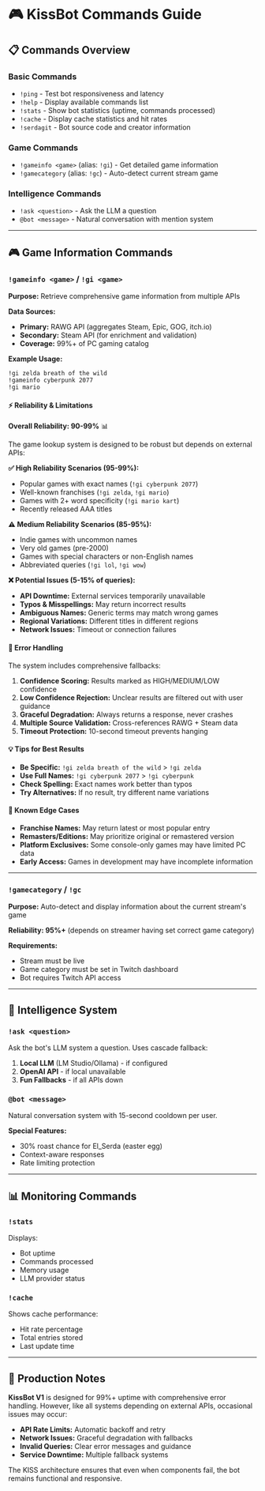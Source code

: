 # 🎮 KissBot Commands Guide

## 📋 Commands Overview

### Basic Commands
- `!ping` - Test bot responsiveness and latency
- `!help` - Display available commands list
- `!stats` - Show bot statistics (uptime, commands processed)
- `!cache` - Display cache statistics and hit rates
- `!serdagit` - Bot source code and creator information

### Game Commands
- `!gameinfo <game>` (alias: `!gi`) - Get detailed game information
- `!gamecategory` (alias: `!gc`) - Auto-detect current stream game

### Intelligence Commands
- `!ask <question>` - Ask the LLM a question
- `@bot <message>` - Natural conversation with mention system

---

## 🎮 Game Information Commands

### `!gameinfo <game>` / `!gi <game>`

**Purpose:** Retrieve comprehensive game information from multiple APIs

**Data Sources:**
- **Primary:** RAWG API (aggregates Steam, Epic, GOG, itch.io)
- **Secondary:** Steam API (for enrichment and validation)
- **Coverage:** 99%+ of PC gaming catalog

**Example Usage:**
```
!gi zelda breath of the wild
!gameinfo cyberpunk 2077
!gi mario
```

#### ⚡ Reliability & Limitations

**Overall Reliability: 90-99%** 📊

The game lookup system is designed to be robust but depends on external APIs:

**✅ High Reliability Scenarios (95-99%):**
- Popular games with exact names (`!gi cyberpunk 2077`)
- Well-known franchises (`!gi zelda`, `!gi mario`)
- Games with 2+ word specificity (`!gi mario kart`)
- Recently released AAA titles

**⚠️ Medium Reliability Scenarios (85-95%):**
- Indie games with uncommon names
- Very old games (pre-2000)
- Games with special characters or non-English names
- Abbreviated queries (`!gi lol`, `!gi wow`)

**❌ Potential Issues (5-15% of queries):**
- **API Downtime:** External services temporarily unavailable
- **Typos & Misspellings:** May return incorrect results
- **Ambiguous Names:** Generic terms may match wrong games
- **Regional Variations:** Different titles in different regions
- **Network Issues:** Timeout or connection failures

#### 🔧 Error Handling

The system includes comprehensive fallbacks:

1. **Confidence Scoring:** Results marked as HIGH/MEDIUM/LOW confidence
2. **Low Confidence Rejection:** Unclear results are filtered out with user guidance
3. **Graceful Degradation:** Always returns a response, never crashes
4. **Multiple Source Validation:** Cross-references RAWG + Steam data
5. **Timeout Protection:** 10-second timeout prevents hanging

#### 💡 Tips for Best Results

- **Be Specific:** `!gi zelda breath of the wild` > `!gi zelda`
- **Use Full Names:** `!gi cyberpunk 2077` > `!gi cyberpunk`
- **Check Spelling:** Exact names work better than typos
- **Try Alternatives:** If no result, try different name variations

#### 🚨 Known Edge Cases

- **Franchise Names:** May return latest or most popular entry
- **Remasters/Editions:** May prioritize original or remastered version
- **Platform Exclusives:** Some console-only games may have limited PC data
- **Early Access:** Games in development may have incomplete information

---

### `!gamecategory` / `!gc`

**Purpose:** Auto-detect and display information about the current stream's game

**Reliability: 95%+** (depends on streamer having set correct game category)

**Requirements:**
- Stream must be live
- Game category must be set in Twitch dashboard
- Bot requires Twitch API access

---

## 🤖 Intelligence System

### `!ask <question>`

Ask the bot's LLM system a question. Uses cascade fallback:
1. **Local LLM** (LM Studio/Ollama) - if configured
2. **OpenAI API** - if local unavailable
3. **Fun Fallbacks** - if all APIs down

### `@bot <message>`

Natural conversation system with 15-second cooldown per user.

**Special Features:**
- 30% roast chance for El_Serda (easter egg)
- Context-aware responses
- Rate limiting protection

---

## 📊 Monitoring Commands

### `!stats`

Displays:
- Bot uptime
- Commands processed
- Memory usage
- LLM provider status

### `!cache`

Shows cache performance:
- Hit rate percentage
- Total entries stored
- Last update time

---

## 🔧 Production Notes

**KissBot V1** is designed for 99%+ uptime with comprehensive error handling. However, like all systems depending on external APIs, occasional issues may occur:

- **API Rate Limits:** Automatic backoff and retry
- **Network Issues:** Graceful degradation with fallbacks
- **Invalid Queries:** Clear error messages and guidance
- **Service Downtime:** Multiple fallback systems

The KISS architecture ensures that even when components fail, the bot remains functional and responsive.